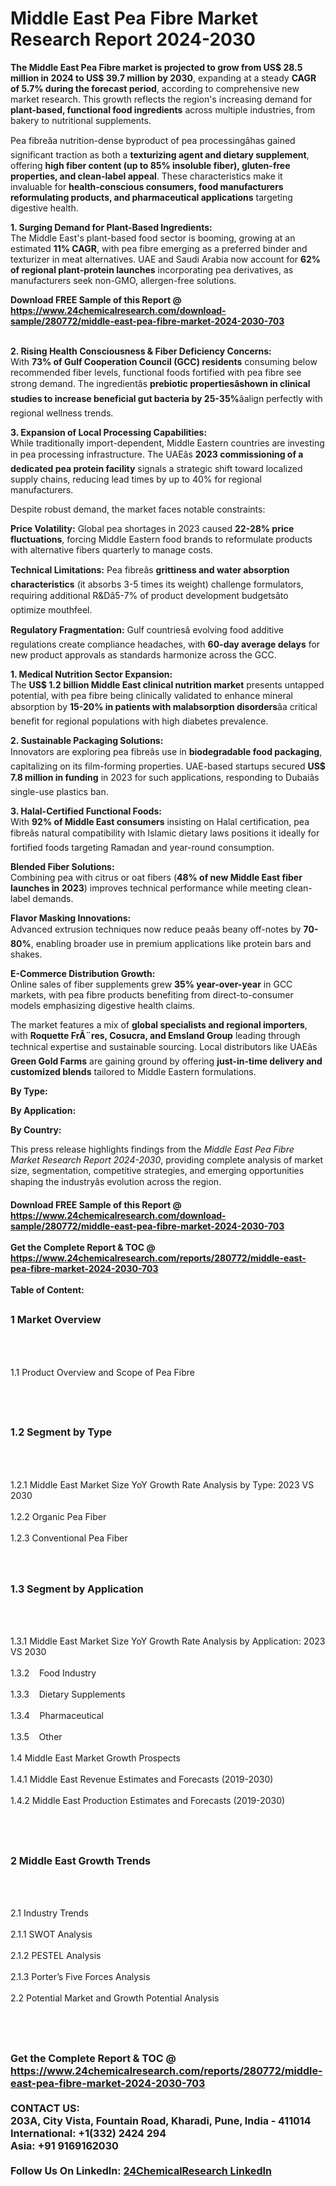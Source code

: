 <h1>Middle East Pea Fibre Market Research Report 2024-2030</h1><p><strong>The Middle East Pea Fibre market is projected to grow from US$ 28.5 million in 2024 to US$ 39.7 million by 2030</strong>, expanding at a steady <strong>CAGR of 5.7% during the forecast period</strong>, according to comprehensive new market research. This growth reflects the region's increasing demand for <strong>plant-based, functional food ingredients</strong> across multiple industries, from bakery to nutritional supplements.</p><p>Pea fibreâa nutrition-dense byproduct of pea processingâhas gained significant traction as both a <strong>texturizing agent and dietary supplement</strong>, offering <strong>high fiber content (up to 85% insoluble fiber), gluten-free properties, and clean-label appeal</strong>. These characteristics make it invaluable for <strong>health-conscious consumers, food manufacturers reformulating products, and pharmaceutical applications</strong> targeting digestive health.</p><p><strong>1. Surging Demand for Plant-Based Ingredients:</strong><br>
The Middle East's plant-based food sector is booming, growing at an estimated <strong>11% CAGR</strong>, with pea fibre emerging as a preferred binder and texturizer in meat alternatives. UAE and Saudi Arabia now account for <strong>62% of regional plant-protein launches</strong> incorporating pea derivatives, as manufacturers seek non-GMO, allergen-free solutions.</p><div><b>Download FREE Sample of this Report @ 
            <a href="https://www.24chemicalresearch.com/download-sample/280772/middle-east-pea-fibre-market-2024-2030-703">
            https://www.24chemicalresearch.com/download-sample/280772/middle-east-pea-fibre-market-2024-2030-703</a></b></div><br><p><strong>2. Rising Health Consciousness &amp; Fiber Deficiency Concerns:</strong><br>
With <strong>73% of Gulf Cooperation Council (GCC) residents</strong> consuming below recommended fiber levels, functional foods fortified with pea fibre see strong demand. The ingredientâs <strong>prebiotic propertiesâshown in clinical studies to increase beneficial gut bacteria by 25-35%</strong>âalign perfectly with regional wellness trends.</p><p><strong>3. Expansion of Local Processing Capabilities:</strong><br>
While traditionally import-dependent, Middle Eastern countries are investing in pea processing infrastructure. The UAEâs <strong>2023 commissioning of a dedicated pea protein facility</strong> signals a strategic shift toward localized supply chains, reducing lead times by up to 40% for regional manufacturers.</p><p>Despite robust demand, the market faces notable constraints:</p><p><strong>Price Volatility:</strong> Global pea shortages in 2023 caused <strong>22-28% price fluctuations</strong>, forcing Middle Eastern food brands to reformulate products with alternative fibers quarterly to manage costs.</p><p><strong>Technical Limitations:</strong> Pea fibreâs <strong>grittiness and water absorption characteristics</strong> (it absorbs 3-5 times its weight) challenge formulators, requiring additional R&amp;Dâ5-7% of product development budgetsâto optimize mouthfeel.</p><p><strong>Regulatory Fragmentation:</strong> Gulf countriesâ evolving food additive regulations create compliance headaches, with <strong>60-day average delays</strong> for new product approvals as standards harmonize across the GCC.</p><p><strong>1. Medical Nutrition Sector Expansion:</strong><br>
The <strong>US$ 1.2 billion Middle East clinical nutrition market</strong> presents untapped potential, with pea fibre being clinically validated to enhance mineral absorption by <strong>15-20% in patients with malabsorption disorders</strong>âa critical benefit for regional populations with high diabetes prevalence.</p><p><strong>2. Sustainable Packaging Solutions:</strong><br>
Innovators are exploring pea fibreâs use in <strong>biodegradable food packaging</strong>, capitalizing on its film-forming properties. UAE-based startups secured <strong>US$ 7.8 million in funding</strong> in 2023 for such applications, responding to Dubaiâs single-use plastics ban.</p><p><strong>3. Halal-Certified Functional Foods:</strong><br>
With <strong>92% of Middle East consumers</strong> insisting on Halal certification, pea fibreâs natural compatibility with Islamic dietary laws positions it ideally for fortified foods targeting Ramadan and year-round consumption.</p><p><strong>Blended Fiber Solutions:</strong><br>
    Combining pea with citrus or oat fibers (<strong>48% of new Middle East fiber launches in 2023</strong>) improves technical performance while meeting clean-label demands.</p><p><strong>Flavor Masking Innovations:</strong><br>
    Advanced extrusion techniques now reduce peaâs beany off-notes by <strong>70-80%</strong>, enabling broader use in premium applications like protein bars and shakes.</p><p><strong>E-Commerce Distribution Growth:</strong><br>
    Online sales of fiber supplements grew <strong>35% year-over-year</strong> in GCC markets, with pea fibre products benefiting from direct-to-consumer models emphasizing digestive health claims.</p><p>The market features a mix of <strong>global specialists and regional importers</strong>, with <strong>Roquette FrÃ¨res, Cosucra, and Emsland Group</strong> leading through technical expertise and sustainable sourcing. Local distributors like UAEâs <strong>Green Gold Farms</strong> are gaining ground by offering <strong>just-in-time delivery and customized blends</strong> tailored to Middle Eastern formulations.</p><p><strong>By Type:</strong></p><p><strong>By Application:</strong></p><p><strong>By Country:</strong></p><p>This press release highlights findings from the <em>Middle East Pea Fibre Market Research Report 2024-2030</em>, providing complete analysis of market size, segmentation, competitive strategies, and emerging opportunities shaping the industryâs evolution across the region.</p><div><b>Download FREE Sample of this Report @ 
            <a href="https://www.24chemicalresearch.com/download-sample/280772/middle-east-pea-fibre-market-2024-2030-703">
            https://www.24chemicalresearch.com/download-sample/280772/middle-east-pea-fibre-market-2024-2030-703</a></b></div><br><div><b>Get the Complete Report & TOC @ 
            <a href="https://www.24chemicalresearch.com/reports/280772/middle-east-pea-fibre-market-2024-2030-703">
            https://www.24chemicalresearch.com/reports/280772/middle-east-pea-fibre-market-2024-2030-703</a></b></div><br>
            <b>Table of Content:</b><p><h2><span style="font-size:16px"><strong>1 Market Overview&nbsp;&nbsp; &nbsp;</strong></span></h2><br />
<br />
<p>1.1 Product Overview and Scope of Pea Fibre&nbsp;</p><br />
<br />
<h2><strong><span style="font-size:16px">1.2 Segment by Type&nbsp;&nbsp; &nbsp;</span></strong></h2><br />
<br />
<p>1.2.1 Middle East Market Size YoY Growth Rate Analysis by Type: 2023 VS 2030&nbsp;&nbsp; &nbsp;<br /><br />
1.2.2 Organic Pea Fiber&nbsp;&nbsp; &nbsp;<br /><br />
1.2.3 Conventional Pea Fiber<br /><br />
<br />
<h2><span style="font-size:16px"><strong>1.3 Segment by Application&nbsp;&nbsp;</strong></span></h2><br />
<br />
<p>1.3.1 Middle East Market Size YoY Growth Rate Analysis by Application: 2023 VS 2030&nbsp;&nbsp; &nbsp;<br /><br />
1.3.2&nbsp;&nbsp; &nbsp;Food Industry<br /><br />
1.3.3&nbsp;&nbsp; &nbsp;Dietary Supplements<br /><br />
1.3.4&nbsp;&nbsp; &nbsp;Pharmaceutical<br /><br />
1.3.5&nbsp;&nbsp; &nbsp;Other<br /><br />
1.4 Middle East Market Growth Prospects&nbsp;&nbsp; &nbsp;<br /><br />
1.4.1 Middle East Revenue Estimates and Forecasts (2019-2030)&nbsp;&nbsp; &nbsp;<br /><br />
1.4.2 Middle East Production Estimates and Forecasts (2019-2030)&nbsp;&nbsp;</p><br />
<br />
<h2><span style="font-size:16px"><strong>2 Middle East Growth Trends&nbsp;&nbsp; &nbsp;</strong></span></h2><br />
<br />
<p>2.1 Industry Trends&nbsp;&nbsp; &nbsp;<br /><br />
2.1.1 SWOT Analysis&nbsp;&nbsp; &nbsp;<br /><br />
2.1.2 PESTEL Analysis&nbsp;&nbsp; &nbsp;<br /><br />
2.1.3 Porter&rsquo;s Five Forces Analysis&nbsp;&nbsp; &nbsp;<br /><br />
2.2 Potential Market and Growth Potential Analysis&nbsp;&nbsp; &nbsp;</p><br />
<br />
<h2><span style="font-size:16px"><s</p><div><b>Get the Complete Report & TOC @ 
            <a href="https://www.24chemicalresearch.com/reports/280772/middle-east-pea-fibre-market-2024-2030-703">
            https://www.24chemicalresearch.com/reports/280772/middle-east-pea-fibre-market-2024-2030-703</a></b></div><br><b>CONTACT US:</b><br>
            203A, City Vista, Fountain Road, Kharadi, Pune, India - 411014<br>
            International: +1(332) 2424 294<br>
            Asia: +91 9169162030 <br><br>
            Follow Us On LinkedIn: <a href="https://www.linkedin.com/company/24chemicalresearch/">24ChemicalResearch LinkedIn</a>